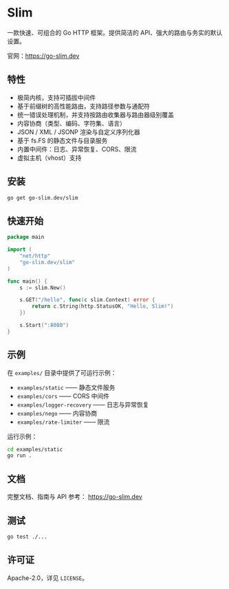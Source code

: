# Slim

一款快速、可组合的 Go HTTP 框架。提供简洁的 API、强大的路由与务实的默认设置。

官网：https://go-slim.dev

## 特性

- 极简内核，支持可插拔中间件
- 基于前缀树的高性能路由，支持路径参数与通配符
- 统一错误处理机制，并支持按路由收集器与路由器级别覆盖
- 内容协商（类型、编码、字符集、语言）
- JSON / XML / JSONP 渲染与自定义序列化器
- 基于 fs.FS 的静态文件与目录服务
- 内置中间件：日志、异常恢复、CORS、限流
- 虚拟主机（vhost）支持

## 安装

```bash
go get go-slim.dev/slim
```

## 快速开始

```go
package main

import (
    "net/http"
    "go-slim.dev/slim"
)

func main() {
    s := slim.New()

    s.GET("/hello", func(c slim.Context) error {
        return c.String(http.StatusOK, "Hello, Slim!")
    })

    s.Start(":8080")
}
```

## 示例

在 `examples/` 目录中提供了可运行示例：
- `examples/static` —— 静态文件服务
- `examples/cors` —— CORS 中间件
- `examples/logger-recovery` —— 日志与异常恢复
- `examples/nego` —— 内容协商
- `examples/rate-limiter` —— 限流

运行示例：
```bash
cd examples/static
go run .
```

## 文档

完整文档、指南与 API 参考： https://go-slim.dev

## 测试

```bash
go test ./...
```

## 许可证

Apache-2.0，详见 `LICENSE`。
